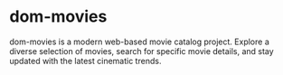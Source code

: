 # dom-movies
dom-movies is a modern web-based movie catalog project. Explore a diverse selection of movies, search for specific movie details, and stay updated with the latest cinematic trends.
